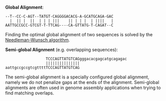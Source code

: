 <!-- SPDX-FileCopyrightText: 2006-2023, Knut Reinert & Freie Universität Berlin
     SPDX-FileCopyrightText: 2016-2023, Knut Reinert & MPI für molekulare Genetik
     SPDX-License-Identifier: CC-BY-4.0
-->

**Global Alignment**:
```
--T--CC-C-AGT--TATGT-CAGGGGACACG-A-GCATGCAGA-GAC
  |  || |  ||  | | | |||    || | | |  | ||||   |
AATTGCCGCC-GTCGT-T-TTCAG----CA-GTTATG-T-CAGAT--C
```
Finding the optimal global alignment of two sequences is solved by the
[Needleman-Wunsch algorithm](https://en.wikipedia.org/wiki/Needleman%E2%80%93Wunsch_algorithm).<br>

**Semi-global Alignment** (e.g. overlapping sequences):
```
                  TCCCAGTTATGTCAGgggacacgagcatgcagagac
                  |||||||||||||||
aattgccgccgtcgttttTCCCAGTTATGTCAG
```
The semi-global alignment is a specially configured global alignment, namely we do not penalize gaps at the ends of
the alignment. Semi-global alignments are often used in genome assembly applications when trying to find matching
overlaps.
